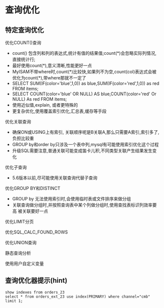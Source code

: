 # 查询优化

## 特定查询优化

优化COUNT()查询

* count() 包含列和列的表达式,统计有值的结果值;count(*)会忽略实际列情况,直接统计行;
* 最好使用count(*),意义清晰,性能更好一点
* MyISAM不带where时,count(\*)比较快,如果列不为空,count(col)表达式会被优化为count(\*),带where那就不一定了
* SELECT SUM(IF(color='blue',1,0)) as blue,SUM(IF(color='red',1,0)) as red FROM items;
* SELECT COUNT(color='blue' OR NULL) AS blue,COUNT(color='red' Or NULL) As red FROM items;
* 使用近似值,explain, 或者更特殊的
* 更复杂优化,使用覆盖索引优化,汇总表,缓存等手段

优化关联查询

* 确保ON或USING上有索引, 关联顺序呢是B关联A,那么只需要A索引,索引多了,负担比较重
* GROUP by和order by只涉及一个表中列,mysql有可能使用索引优化这个过程
* 升级SQL需要注意,普通关联可能变成笛卡儿积,不同类型关联产生结果发生变化

优化子查询

* 5.6版本以前,尽可能使用关联查询代替子查询

优化GROUP BY和DISTINCT

* GROUP by 无法使用索引时,会使用临时表或文件排序来做分组
* 关联查询做分组时,并按照查询表中某个列做分组时,使用查找表标识列效率要高 被关联要好一点

优化LIMIT分页

优化SQL_CALC_FOUND_ROWS

优化UNION查询

静态查询分析

使用用户自定义变量

## 查询优化器提示(hint)

    show indexes from orders_23
    select * from orders_ext_23 use index(PRIMARY) where channel="cmb" limit 1;